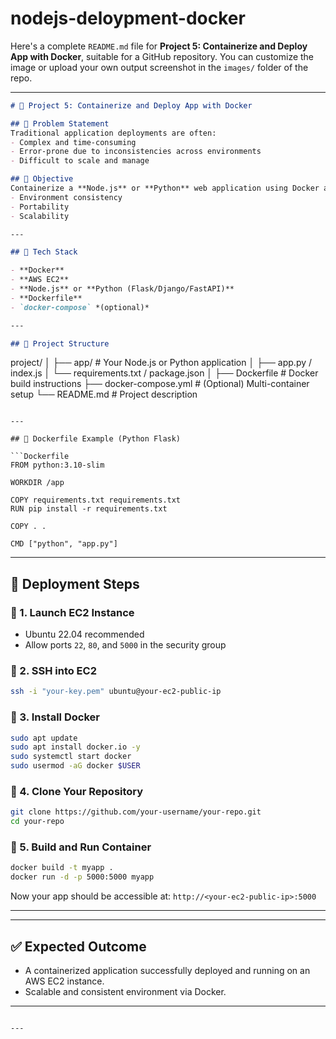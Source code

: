 # nodejs-deloypment-docker
Here's a complete `README.md` file for **Project 5: Containerize and Deploy App with Docker**, suitable for a GitHub repository. You can customize the image or upload your own output screenshot in the `images/` folder of the repo.

---

```markdown
# 🚀 Project 5: Containerize and Deploy App with Docker

## 📌 Problem Statement
Traditional application deployments are often:
- Complex and time-consuming
- Error-prone due to inconsistencies across environments
- Difficult to scale and manage

## 🎯 Objective
Containerize a **Node.js** or **Python** web application using Docker and deploy it on an **AWS EC2** instance to ensure:
- Environment consistency
- Portability
- Scalability

---

## 🧰 Tech Stack

- **Docker**
- **AWS EC2**
- **Node.js** or **Python (Flask/Django/FastAPI)**
- **Dockerfile**
- `docker-compose` *(optional)*

---

## 📁 Project Structure

```

project/
│
├── app/                    # Your Node.js or Python application
│   ├── app.py / index.js
│   └── requirements.txt / package.json
│
├── Dockerfile              # Docker build instructions
├── docker-compose.yml      # (Optional) Multi-container setup
└── README.md               # Project description

````

---

## 🐳 Dockerfile Example (Python Flask)

```Dockerfile
FROM python:3.10-slim

WORKDIR /app

COPY requirements.txt requirements.txt
RUN pip install -r requirements.txt

COPY . .

CMD ["python", "app.py"]
````

---

## 🚀 Deployment Steps

### 🔹 1. Launch EC2 Instance

* Ubuntu 22.04 recommended
* Allow ports `22`, `80`, and `5000` in the security group

### 🔹 2. SSH into EC2

```bash
ssh -i "your-key.pem" ubuntu@your-ec2-public-ip
```

### 🔹 3. Install Docker

```bash
sudo apt update
sudo apt install docker.io -y
sudo systemctl start docker
sudo usermod -aG docker $USER
```

### 🔹 4. Clone Your Repository

```bash
git clone https://github.com/your-username/your-repo.git
cd your-repo
```

### 🔹 5. Build and Run Container

```bash
docker build -t myapp .
docker run -d -p 5000:5000 myapp
```

Now your app should be accessible at:
`http://<your-ec2-public-ip>:5000`

---

---

## ✅ Expected Outcome

* A containerized application successfully deployed and running on an AWS EC2 instance.
* Scalable and consistent environment via Docker.

---



```

---
